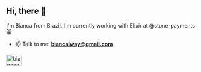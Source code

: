 ## Hi, there 👋
I'm Bianca from Brazil.
I'm currently working with Elixir at @stone-payments 😸

- 📫 Talk to me: **biancalway@gmail.com**
<p align="left">
<a href="https://linkedin.com/in/biancaguzenski" target="blank"><img align="center" src="https://cdn.jsdelivr.net/npm/simple-icons@3.0.1/icons/linkedin.svg" alt="biancaguzenski" height="30" width="40" /></a>
